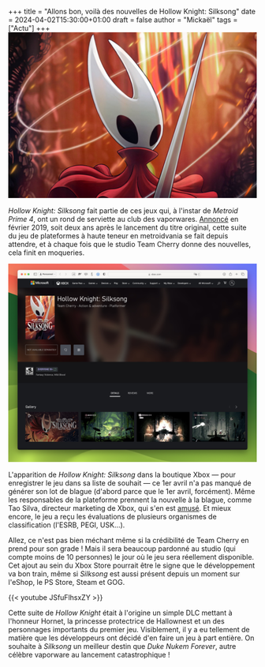 +++
title = "Allons bon, voilà des nouvelles de Hollow Knight: Silksong"
date = 2024-04-02T15:30:00+01:00
draft = false
author = "Mickaël"
tags = ["Actu"]
+++ 
![Hollow Knight: Silksong](HollowKnightSilksong-2.jpg "")

*Hollow Knight: Silksong* fait partie de ces jeux qui, à l'instar de *Metroid Prime 4*, ont un rond de serviette au club des vaporwares. [Annoncé](https://twitter.com/TeamCherryGames/status/1095979129432813569) en février 2019, soit deux ans après le lancement du titre original, cette suite du jeu de plateformes à haute teneur en metroidvania se fait depuis attendre, et à chaque fois que le studio Team Cherry donne des nouvelles, cela finit en moqueries.

![Hollow Knight: Silksong sur le site Xbox](HollowKnightSilksong.jpg "Ce jeu existe-t-il réellement ?")

L'apparition de *Hollow Knight: Silksong* dans la boutique Xbox — pour enregistrer le jeu dans sa liste de souhait — ce 1er avril n'a pas manqué de générer son lot de blague (d'abord parce que le 1er avril, forcément). Même les responsables de la plateforme prennent la nouvelle à la blague, comme Tao Silva, directeur marketing de Xbox, qui s'en est [amusé](https://twitter.com/taosila/status/1774886187511206356). Et mieux encore, le jeu a reçu les évaluations de plusieurs organismes de classification (l'ESRB, PEGI, USK…).

Allez, ce n'est pas bien méchant même si la crédibilité de Team Cherry en prend pour son grade ! Mais il sera beaucoup pardonné au studio (qui compte moins de 10 personnes) le jour où le jeu sera réellement disponible. Cet ajout au sein du Xbox Store pourrait être le signe que le développement va bon train, même si *Silksong* est aussi présent depuis un moment sur l'eShop, le PS Store, Steam et GOG.

{{< youtube JSfuFlhsxZY >}} 

Cette suite de *Hollow Knight* était à l'origine un simple DLC mettant à l'honneur Hornet, la princesse protectrice de Hallownest et un des personnages importants du premier jeu. Visiblement, il y a eu tellement de matière que les développeurs ont décidé d'en faire un jeu à part entière. On souhaite à *Silksong* un meilleur destin que *Duke Nukem Forever*, autre célèbre vaporware au lancement catastrophique !
